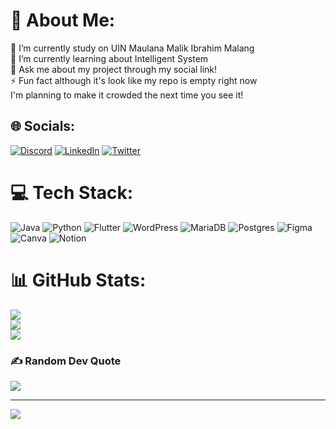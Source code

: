 # 💫 About Me:
🔭 I’m currently study on UIN Maulana Malik Ibrahim Malang<br>🌱 I’m currently learning about Intelligent System<br>💬 Ask me about my project through my social link!<br>⚡ Fun fact although it's look like my repo is empty right now <br>      I'm planning to make it crowded the next time you see it!


## 🌐 Socials:
[![Discord](https://img.shields.io/badge/Discord-%237289DA.svg?logo=discord&logoColor=white)](https://discord.gg/alas_sala) [![LinkedIn](https://img.shields.io/badge/LinkedIn-%230077B5.svg?logo=linkedin&logoColor=white)](https://linkedin.com/in/aljuhaeda) [![Twitter](https://img.shields.io/badge/Twitter-%231DA1F2.svg?logo=Twitter&logoColor=white)](https://twitter.com/aljuhaedaa) 

# 💻 Tech Stack:
![Java](https://img.shields.io/badge/java-%23ED8B00.svg?style=for-the-badge&logo=openjdk&logoColor=white) ![Python](https://img.shields.io/badge/python-3670A0?style=for-the-badge&logo=python&logoColor=ffdd54) ![Flutter](https://img.shields.io/badge/Flutter-%2302569B.svg?style=for-the-badge&logo=Flutter&logoColor=white) ![WordPress](https://img.shields.io/badge/WordPress-%23117AC9.svg?style=for-the-badge&logo=WordPress&logoColor=white) ![MariaDB](https://img.shields.io/badge/MariaDB-003545?style=for-the-badge&logo=mariadb&logoColor=white) ![Postgres](https://img.shields.io/badge/postgres-%23316192.svg?style=for-the-badge&logo=postgresql&logoColor=white) ![Figma](https://img.shields.io/badge/figma-%23F24E1E.svg?style=for-the-badge&logo=figma&logoColor=white) ![Canva](https://img.shields.io/badge/Canva-%2300C4CC.svg?style=for-the-badge&logo=Canva&logoColor=white) ![Notion](https://img.shields.io/badge/Notion-%23000000.svg?style=for-the-badge&logo=notion&logoColor=white)
# 📊 GitHub Stats:
![](https://github-readme-stats.vercel.app/api?username=aljuhaeda&theme=graywhite&hide_border=false&include_all_commits=true&count_private=false)<br/>
![](https://github-readme-streak-stats.herokuapp.com/?user=aljuhaeda&theme=graywhite&hide_border=false)<br/>
![](https://github-readme-stats.vercel.app/api/top-langs/?username=aljuhaeda&theme=graywhite&hide_border=false&include_all_commits=true&count_private=false&layout=compact)

### ✍️ Random Dev Quote
![](https://quotes-github-readme.vercel.app/api?type=horizontal&theme=radical)

---
[![](https://visitcount.itsvg.in/api?id=aljuhaeda&icon=2&color=12)](https://visitcount.itsvg.in)

<!-- Proudly created with GPRM ( https://gprm.itsvg.in ) -->
